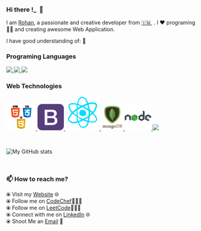 ### Hi there !\_&nbsp; 👋

I am [Rohan](https://rohansharma06.github.io/rohanportfolio/), a passionate and creative developer from [🇮🇳 ](https://en.wikipedia.org/wiki/India)&nbsp;. I ❤️ programing 👨‍💻 and creating awesome Web Application.

I have good understanding of: 🎯

### Programing Languages

<p float="left">
  <a href="https://en.wikipedia.org/wiki/C_(programming_language)" >
    <img src="https://gifimage.net/wp-content/uploads/2017/10/c-gif-7.gif"  height="90" />
  </a>
  <a href="https://en.wikipedia.org/wiki/C%2B%2B" >
    <img src="https://2.bp.blogspot.com/-z3HC6lmULWs/VY04-cq47kI/AAAAAAAAAwQ/WH7RVNF_ZcA/s1600/f0ff536eb8244be3a825803e6f04f499.gif"  height="90" />
  </a>
  <a href="https://go.java/?intcmp=gojava-banner-java-com" >
    <img src="https://www.logigroup.ma/images/modules/technologies/dev/developpement_java_maroc.gif"  height="70" />
  </a>
 </p>
  
  ### Web Technologies
  
  <p float="left" >
      <a href="https://www.w3.org/wiki/The_web_standards_model_-_HTML_CSS_and_JavaScript" >
        <img src="https://github.com/rohansharma06/rohansharma06/blob/master/images/hcj.png?raw=true" height="70" />
      </a>
    <a href="https://getbootstrap.com/" >
      <img src="https://github.com/rohansharma06/rohansharma06/blob/master/images/bootstrap.png?raw=true"  height="70" />
    </a>
    <a href="https://reactjs.org/" >
      <img src="https://github.com/rohansharma06/rohansharma06/blob/master/images/react.gif?raw=true"  height="92"  />
    </a>
    <a href="https://www.mongodb.com/" >
      <img src="https://github.com/rohansharma06/rohansharma06/blob/master/images/mongo.gif?raw=true"  height="70"  />
    </a>
    <a href="https://nodejs.org/en/" >
      <img src="https://raw.githubusercontent.com/rohansharma06/rohansharma06/master/images/node.webp"  height="70"  />
    </a>
    <a href="http://www.passportjs.org/" >
      <img src="https://miro.medium.com/max/400/1*YI1tt4kGzvea-v4dAhZ90w.png"  height="70"  />
    </a>
  </p>

</br>

![My GitHub stats](https://github-readme-stats.vercel.app/api?username=rohansharma06&show_icons=true&hide_border=true)

</br>

### 📫 How to reach me?

⦿ Visit my [Website](https://rohansharma06.github.io/rohanportfolio/) 🌐 <br>
⦿ Follow me on [CodeChef](https://www.codechef.com/users/sharma_rohan)👨🏻‍💻 <br>
⦿ Follow me on [LeetCode](https://leetcode.com/sharma_rohan/)👨🏻‍💻 <br>
⦿ Connect with me on [LinkedIn](https://www.linkedin.com/in/rohan-sharmaa/) 🌐 <br>
⦿ Shoot Me an [Email](mailto:rohansharma251998@gmail.com) 💌 <br>
